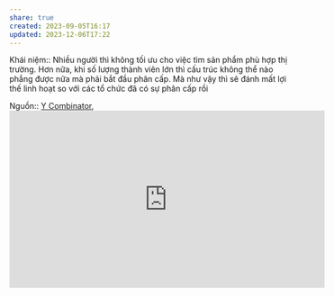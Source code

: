 ```yaml
---
share: true
created: 2023-09-05T16:17
updated: 2023-12-06T17:22
---
```

Khái niệm:: 
Nhiều người thì không tối ưu cho việc tìm sản phẩm phù hợp thị trường. Hơn nữa, khi số lượng thành viên lớn thì cấu trúc không thể nào phẳng được nữa mà phải bắt đầu phân cấp. Mà như vậy thì sẽ đánh mất lợi thế linh hoạt so với các tổ chức đã có sự phân cấp rồi

Nguồn:: [Y Combinator](../../%CE%9E%20Ngu%E1%BB%93n/Y%20Combinator.md), <iframe width="560" height="315" src="https://www.youtube.com/embed/0LNQxT9LvM0?si=2B_RaGTRgSlgpB4J&t=2140" title="YouTube video player" frameborder="0" allow="accelerometer; autoplay; clipboard-write; encrypted-media; gyroscope; picture-in-picture; web-share" referrerpolicy="strict-origin-when-cross-origin" allowfullscreen></iframe>